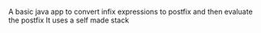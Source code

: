 A basic java app to convert infix expressions to postfix and then evaluate the postfix
It uses a self made stack